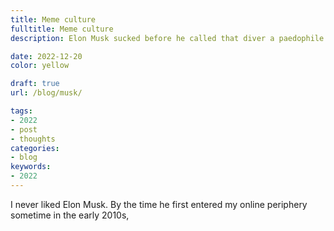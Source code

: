 ```yaml
---
title: Meme culture
fulltitle: Meme culture
description: Elon Musk sucked before he called that diver a paedophile. Here's why.

date: 2022-12-20
color: yellow

draft: true
url: /blog/musk/

tags: 
- 2022
- post
- thoughts
categories:
- blog
keywords:
- 2022
---
```


I never liked Elon Musk. By the time he first entered my online periphery sometime in the early 2010s, 
